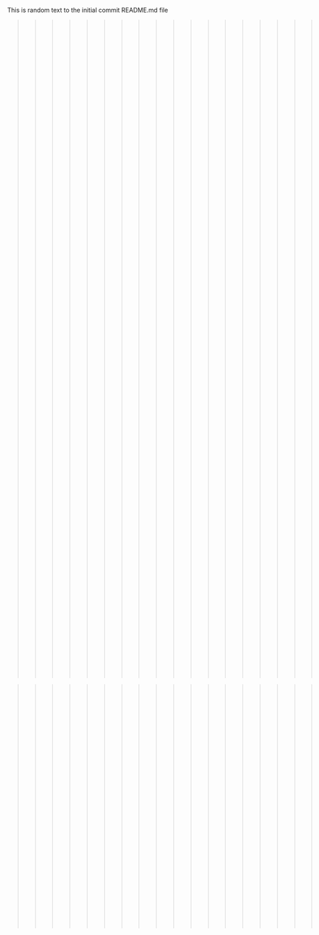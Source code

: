 This is random text to the initial commit README.md file

>>>>>>>>>>>>>>>>>>>>>>>>>>>>>>THE END<<<<<<<<<<<<<<<<<<<<
Random joke
I hurt my finger on my left hand but on the other hand, I'm alright

>>>>>>>>>>>>>>>>>>>>>>>>>>>>>The End<<<<<<<<<<<<<<<<<<<<<<<<<<<
